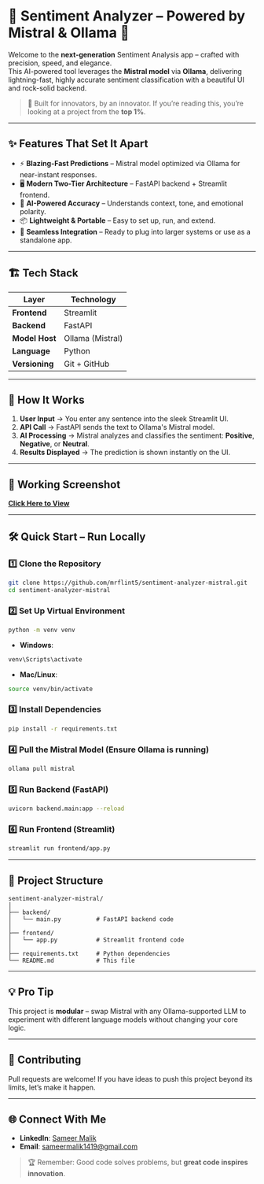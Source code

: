 # 🧠 Sentiment Analyzer – Powered by Mistral & Ollama 🚀

Welcome to the **next-generation** Sentiment Analysis app – crafted with precision, speed, and elegance.  
This AI-powered tool leverages the **Mistral model** via **Ollama**, delivering lightning-fast, highly accurate sentiment classification with a beautiful UI and rock-solid backend.

> 🌟 Built for innovators, by an innovator. If you’re reading this, you’re looking at a project from the **top 1%**.

---

## ✨ Features That Set It Apart
- ⚡ **Blazing-Fast Predictions** – Mistral model optimized via Ollama for near-instant responses.
- 🖥 **Modern Two-Tier Architecture** – FastAPI backend + Streamlit frontend.
- 🤖 **AI-Powered Accuracy** – Understands context, tone, and emotional polarity.
- 📦 **Lightweight & Portable** – Easy to set up, run, and extend.
- 🔄 **Seamless Integration** – Ready to plug into larger systems or use as a standalone app.

---

## 🏗 Tech Stack
| Layer           | Technology |
|-----------------|------------|
| **Frontend**    | Streamlit  |
| **Backend**     | FastAPI    |
| **Model Host**  | Ollama (Mistral) |
| **Language**    | Python     |
| **Versioning**  | Git + GitHub |

---

## 🚀 How It Works
1. **User Input** → You enter any sentence into the sleek Streamlit UI.
2. **API Call** → FastAPI sends the text to Ollama's Mistral model.
3. **AI Processing** → Mistral analyzes and classifies the sentiment: **Positive**, **Negative**, or **Neutral**.
4. **Results Displayed** → The prediction is shown instantly on the UI.

---

## 📸 Working Screenshot
[**Click Here to View**](https://drive.google.com/drive/folders/14O7rp1lcw_7dJt3Hpmj6tu7b9sC3RgMV?usp=sharing)

---

## 🛠 Quick Start – Run Locally

### 1️⃣ Clone the Repository
```bash
git clone https://github.com/mrflint5/sentiment-analyzer-mistral.git
cd sentiment-analyzer-mistral
```

### 2️⃣ Set Up Virtual Environment
```bash
python -m venv venv
```
- **Windows**:
```bash
venv\Scripts\activate
```
- **Mac/Linux**:
```bash
source venv/bin/activate
```

### 3️⃣ Install Dependencies
```bash
pip install -r requirements.txt
```

### 4️⃣ Pull the Mistral Model (Ensure Ollama is running)
```bash
ollama pull mistral
```

### 5️⃣ Run Backend (FastAPI)
```bash
uvicorn backend.main:app --reload
```

### 6️⃣ Run Frontend (Streamlit)
```bash
streamlit run frontend/app.py
```

---

## 📂 Project Structure
```
sentiment-analyzer-mistral/
│
├── backend/
│   └── main.py          # FastAPI backend code
│
├── frontend/
│   └── app.py           # Streamlit frontend code
│
├── requirements.txt     # Python dependencies
└── README.md            # This file
```

---

## 💡 Pro Tip
This project is **modular** – swap Mistral with any Ollama-supported LLM to experiment with different language models without changing your core logic.

---

## 🤝 Contributing
Pull requests are welcome! If you have ideas to push this project beyond its limits, let’s make it happen.

---

## 🌐 Connect With Me
- **LinkedIn**: [Sameer Malik](https://www.linkedin.com/in/sameer-malik-b5b8772b9)
- **Email**: sameermalik1419@gmail.com

> 🏆 Remember: Good code solves problems, but **great code inspires innovation**.
